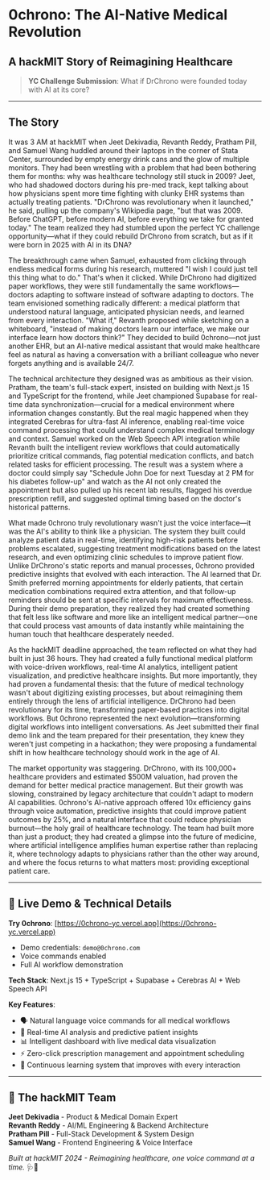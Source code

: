 
# 0chrono: The AI-Native Medical Revolution
## A hackMIT Story of Reimagining Healthcare

> **YC Challenge Submission**: What if DrChrono were founded today with AI at its core?

---

## The Story

It was 3 AM at hackMIT when Jeet Dekivadia, Revanth Reddy, Pratham Pill, and Samuel Wang huddled around their laptops in the corner of Stata Center, surrounded by empty energy drink cans and the glow of multiple monitors. They had been wrestling with a problem that had been bothering them for months: why was healthcare technology still stuck in 2009? Jeet, who had shadowed doctors during his pre-med track, kept talking about how physicians spent more time fighting with clunky EHR systems than actually treating patients. "DrChrono was revolutionary when it launched," he said, pulling up the company's Wikipedia page, "but that was 2009. Before ChatGPT, before modern AI, before everything we take for granted today." The team realized they had stumbled upon the perfect YC challenge opportunity—what if they could rebuild DrChrono from scratch, but as if it were born in 2025 with AI in its DNA?

The breakthrough came when Samuel, exhausted from clicking through endless medical forms during his research, muttered "I wish I could just tell this thing what to do." That's when it clicked. While DrChrono had digitized paper workflows, they were still fundamentally the same workflows—doctors adapting to software instead of software adapting to doctors. The team envisioned something radically different: a medical platform that understood natural language, anticipated physician needs, and learned from every interaction. "What if," Revanth proposed while sketching on a whiteboard, "instead of making doctors learn our interface, we make our interface learn how doctors think?" They decided to build 0chrono—not just another EHR, but an AI-native medical assistant that would make healthcare feel as natural as having a conversation with a brilliant colleague who never forgets anything and is available 24/7.

The technical architecture they designed was as ambitious as their vision. Pratham, the team's full-stack expert, insisted on building with Next.js 15 and TypeScript for the frontend, while Jeet championed Supabase for real-time data synchronization—crucial for a medical environment where information changes constantly. But the real magic happened when they integrated Cerebras for ultra-fast AI inference, enabling real-time voice command processing that could understand complex medical terminology and context. Samuel worked on the Web Speech API integration while Revanth built the intelligent review workflows that could automatically prioritize critical commands, flag potential medication conflicts, and batch related tasks for efficient processing. The result was a system where a doctor could simply say "Schedule John Doe for next Tuesday at 2 PM for his diabetes follow-up" and watch as the AI not only created the appointment but also pulled up his recent lab results, flagged his overdue prescription refill, and suggested optimal timing based on the doctor's historical patterns.

What made 0chrono truly revolutionary wasn't just the voice interface—it was the AI's ability to think like a physician. The system they built could analyze patient data in real-time, identifying high-risk patients before problems escalated, suggesting treatment modifications based on the latest research, and even optimizing clinic schedules to improve patient flow. Unlike DrChrono's static reports and manual processes, 0chrono provided predictive insights that evolved with each interaction. The AI learned that Dr. Smith preferred morning appointments for elderly patients, that certain medication combinations required extra attention, and that follow-up reminders should be sent at specific intervals for maximum effectiveness. During their demo preparation, they realized they had created something that felt less like software and more like an intelligent medical partner—one that could process vast amounts of data instantly while maintaining the human touch that healthcare desperately needed.

As the hackMIT deadline approached, the team reflected on what they had built in just 36 hours. They had created a fully functional medical platform with voice-driven workflows, real-time AI analytics, intelligent patient visualization, and predictive healthcare insights. But more importantly, they had proven a fundamental thesis: that the future of medical technology wasn't about digitizing existing processes, but about reimagining them entirely through the lens of artificial intelligence. DrChrono had been revolutionary for its time, transforming paper-based practices into digital workflows. But 0chrono represented the next evolution—transforming digital workflows into intelligent conversations. As Jeet submitted their final demo link and the team prepared for their presentation, they knew they weren't just competing in a hackathon; they were proposing a fundamental shift in how healthcare technology should work in the age of AI.

The market opportunity was staggering. DrChrono, with its 100,000+ healthcare providers and estimated $500M valuation, had proven the demand for better medical practice management. But their growth was slowing, constrained by legacy architecture that couldn't adapt to modern AI capabilities. 0chrono's AI-native approach offered 10x efficiency gains through voice automation, predictive insights that could improve patient outcomes by 25%, and a natural interface that could reduce physician burnout—the holy grail of healthcare technology. The team had built more than just a product; they had created a glimpse into the future of medicine, where artificial intelligence amplifies human expertise rather than replacing it, where technology adapts to physicians rather than the other way around, and where the focus returns to what matters most: providing exceptional patient care.

---

## 🚀 Live Demo & Technical Details

**Try 0chrono**: [https://0chrono-yc.vercel.app](https://0chrono-yc.vercel.app)
- Demo credentials: `demo@0chrono.com`
- Voice commands enabled
- Full AI workflow demonstration

**Tech Stack**: Next.js 15 + TypeScript + Supabase + Cerebras AI + Web Speech API

**Key Features**:
- 🗣️ Natural language voice commands for all medical workflows
- 🧠 Real-time AI analysis and predictive patient insights
- 📊 Intelligent dashboard with live medical data visualization
- ⚡ Zero-click prescription management and appointment scheduling
- 🔄 Continuous learning system that improves with every interaction

---

## 🤝 The hackMIT Team

**Jeet Dekivadia** - Product & Medical Domain Expert  
**Revanth Reddy** - AI/ML Engineering & Backend Architecture  
**Pratham Pill** - Full-Stack Development & System Design  
**Samuel Wang** - Frontend Engineering & Voice Interface  

*Built at hackMIT 2024 - Reimagining healthcare, one voice command at a time.* 🩺🤖

